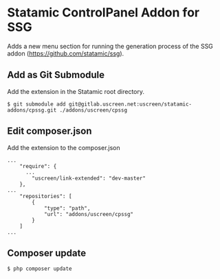 # Statamic ControlPanel Addon for SSG

Adds a new menu section for running the generation process of the SSG addon (https://github.com/statamic/ssg).


## Add as Git Submodule

Add the extension in the Statamic root directory.

```
$ git submodule add git@gitlab.uscreen.net:uscreen/statamic-addons/cpssg.git ./addons/uscreen/cpssg
```

## Edit composer.json

Add the extension to the composer.json

```
...
    "require": {
      ...
        "uscreen/link-extended": "dev-master"
    },
...
    "repositories": [
        {
            "type": "path",
            "url": "addons/uscreen/cpssg"
        }
    ]
...
```


## Composer update

```
$ php composer update
```
